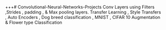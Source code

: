 +++# Convolutional-Neural-Networks-Projects
Conv Layers using Filters ,Strides , padding , & Max pooling layers. Transfer Learning , Style Transfers , Auto Encoders , Dog breed classification , MNIST , CIFAR 10 Augmentation & Flower type Classification
